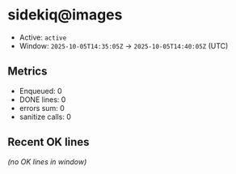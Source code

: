 # sidekiq@images

- Active: `active`
- Window: `2025-10-05T14:35:05Z` → `2025-10-05T14:40:05Z` (UTC)

## Metrics
- Enqueued: 0
- DONE lines: 0
- errors sum: 0
- sanitize calls: 0

## Recent OK lines
_(no OK lines in window)_
